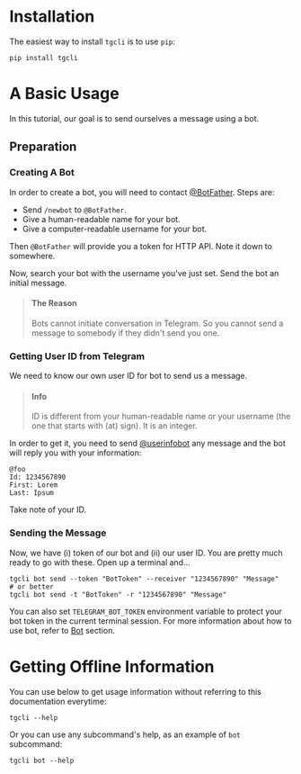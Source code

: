 # Installation

The easiest way to install `tgcli` is to use `pip`:

    pip install tgcli

# A Basic Usage

In this tutorial, our goal is to send ourselves a message using a bot.

## Preparation

### Creating A Bot

In order to create a bot, you will need to contact
[@BotFather](https://t.me/BotFather). Steps are:

 - Send `/newbot` to `@BotFather`.
 - Give a human-readable name for your bot.
 - Give a computer-readable username for your bot.

Then `@BotFather` will provide you a token for HTTP API. Note it down to
somewhere.

Now, search your bot with the username you've just set. Send the bot an initial
message.

 > #### The Reason
 > Bots cannot initiate conversation in Telegram. So you cannot send a message
 > to somebody if they didn't send you one.

### Getting User ID from Telegram

We need to know our own user ID for bot to send us a message.

 > #### Info
 > ID is different from your human-readable name or your username (the one that
 > starts with (at) sign). It is an integer.

In order to get it, you need to send [@userinfobot](https://t.me/userinfobot)
any message and the bot will reply you with your information:

```
@foo
Id: 1234567890
First: Lorem
Last: Ipsum
```

Take note of your ID.

### Sending the Message

Now, we have (i) token of our bot and (ii) our user ID. You are pretty much
ready to go with these. Open up a terminal and...

```
tgcli bot send --token "BotToken" --receiver "1234567890" "Message"
# or better
tgcli bot send -t "BotToken" -r "1234567890" "Message"
```

You can also set `TELEGRAM_BOT_TOKEN` environment variable to protect your
bot token in the current terminal session. For more information about how to
use bot, refer to [Bot](bot.md) section.

# Getting Offline Information

You can use below to get usage information without referring to this
documentation everytime:

    tgcli --help

Or you can use any subcommand's help, as an example of `bot` subcommand:

    tgcli bot --help
